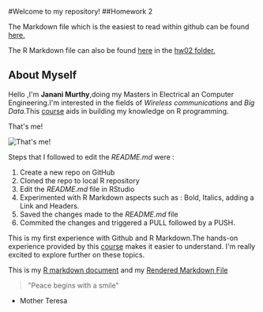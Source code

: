 #Welcome to my repository!
##Homework 2

The Markdown file which is the easiest to read within github can be found [here.](https://github.com/jmurthy12/STAT545-hw02-murthy-janani/tree/master/hw02) 

The R Markdown file can also be found [here](https://github.com/jmurthy12/STAT545-hw02-murthy-janani/blob/master/hw02/hw02_gapminder.Rmd) in the  [hw02 folder.](https://github.com/jmurthy12/STAT545-hw02-murthy-janani/tree/master/hw02)

## About Myself
Hello ,I'm **Janani Murthy**,doing my Masters in Electrical an Computer Engineering.I'm interested in the fields of *Wireless communications* and *Big Data*.This [course](https://github.com/STAT545-UBC) aids in building my knowledge on R programming.

That's me!

![That's me!](https://github.com/jmurthy12/STAT545-hw02-murthy-janani/blob/master/hw01/Janani_Murthy.jpg)

Steps that I followed to edit the *README.md* were :
1. Create a new repo on GitHub
2. Cloned the repo to local  R repository
3. Edit the *README.md* file in RStudio
4. Experimented with R Markdown aspects such as : Bold, Italics, adding a Link and Headers.
5. Saved the changes made to the *README.md* file
6. Commited the changes and triggered a PULL followed by a PUSH.

This is my first experience with Github and R Markdown.The hands-on experience provided by this [course](https://github.com/STAT545-UBC) makes it easier to understand. I'm really excited to explore further on these topics. 

This is my [R markdown document](https://github.com/jmurthy12/STAT545-hw02-murthy-janani/blob/master/hw01/hw01_gapminder.Rmd) and my [Rendered Markdown File](https://github.com/jmurthy12/STAT545-hw02-murthy-janani/blob/master/hw01/hw01_gapminder.md)


> "Peace begins with a smile"
   - Mother Teresa
